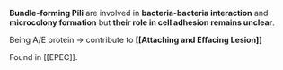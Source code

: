 **Bundle-forming Pili** are involved in **bacteria-bacteria interaction** and **microcolony formation** but **their role in cell adhesion remains unclear**.

Being A/E protein -> contribute to **[[Attaching and Effacing Lesion]]**

Found in [[EPEC]].